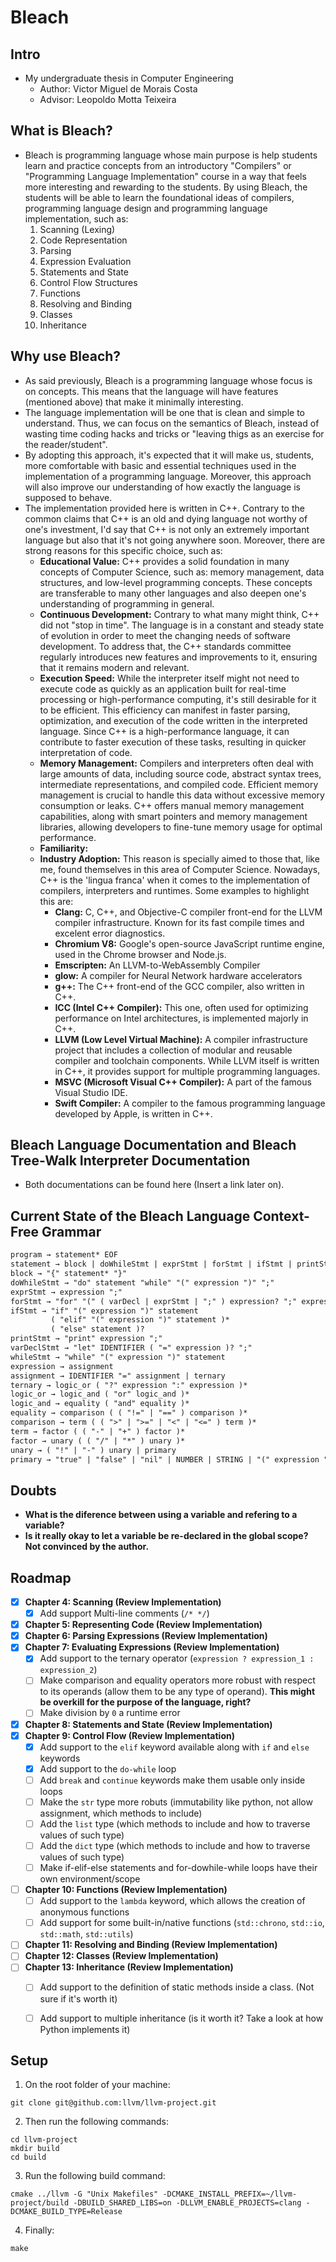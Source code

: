 # Bleach

## Intro
* My undergraduate thesis in Computer Engineering
  * Author: Victor Miguel de Morais Costa
  * Advisor: Leopoldo Motta Teixeira


## What is Bleach?
* Bleach is programming language whose main purpose is help students learn and practice concepts from an introductory "Compilers" or "Programming Language Implementation" course in a way that feels more interesting and rewarding to the students. By using Bleach, the students will be able to learn the foundational ideas of compilers, programming language design and programming language implementation, such as:
  01. Scanning (Lexing)
  02. Code Representation
  03. Parsing
  04. Expression Evaluation
  05. Statements and State
  06. Control Flow Structures
  07. Functions
  08. Resolving and Binding
  09. Classes
  10. Inheritance


## Why use Bleach?
* As said previously, Bleach is a programming language whose focus is on concepts. This means that the language will have features (mentioned above) that make it minimally interesting.
* The language implementation will be one that is clean and simple to understand. Thus, we can focus on the semantics of Bleach, instead of wasting time coding hacks and tricks or "leaving thigs as an exercise for the reader/student".
* By adopting this approach, it's expected that it will make us, students, more comfortable with basic and essential techniques used in the implementation of a programming language. Moreover, this approach will also improve our understanding of how exactly the language is supposed to behave.
* The implementation provided here is written in C++. Contrary to the common claims that C++ is an old and dying language not worthy of one's investment, I'd say that C++ is not only an extremely important language but also that it's not going anywhere soon. Moreover, there are strong reasons for this specific choice, such as:
  * __Educational Value:__  C++ provides a solid foundation in many concepts of Computer Science, such as: memory management, data structures, and low-level programming concepts. These concepts are transferable to many other languages and also deepen one's understanding of programming in general.
  * __Continuous Development:__ Contrary to what many might think, C++ did not "stop in time". The language is in a constant and steady state of evolution in order to meet the changing needs of software development. To address that, the C++ standards committee regularly introduces new features and improvements to it, ensuring that it remains modern and relevant.
  * __Execution Speed:__ While the interpreter itself might not need to execute code as quickly as an application built for real-time processing or high-performance computing, it's still desirable for it to be efficient. This efficiency can manifest in faster parsing, optimization, and execution of the code written in the interpreted language. Since C++ is a high-performance language, it can contribute to faster execution of these tasks, resulting in quicker interpretation of code.
  * __Memory Management:__ Compilers and interpreters often deal with large amounts of data, including source code, abstract syntax trees, intermediate representations, and compiled code. Efficient memory management is crucial to handle this data without excessive memory consumption or leaks. C++ offers manual memory management capabilities, along with smart pointers and memory management libraries, allowing developers to fine-tune memory usage for optimal performance.
  * __Familiarity:__
  * __Industry Adoption:__ This reason is specially aimed to those that, like me, found themselves in this area of Computer Science. Nowadays, C++ is the 'lingua franca' when it comes to the implementation of compilers, interpreters and runtimes. Some examples to highlight this are:
    * __Clang:__ C, C++, and Objective-C compiler front-end for the LLVM compiler infrastructure. Known for its fast compile times and excelent error diagnostics.
    * __Chromium V8:__ Google's open-source JavaScript runtime engine, used in the Chrome browser and Node.js.
    * __Emscripten:__ An LLVM-to-WebAssembly Compiler
    * __glow:__ A compiler for Neural Network hardware accelerators
    * __g++:__ The C++ front-end of the GCC compiler, also written in C++.
    * __ICC (Intel C++ Compiler):__ This one, often used for optimizing performance on Intel architectures, is implemented majorly in C++.
    * __LLVM (Low Level Virtual Machine):__ A compiler infrastructure project that includes a collection of modular and reusable compiler and toolchain components. While LLVM itself is written in C++, it provides support for multiple programming languages.
    * __MSVC (Microsoft Visual C++ Compiler):__ A part of the famous Visual Studio IDE.
    * __Swift Compiler:__ A compiler to the famous programming language developed by Apple, is written in C++.


## Bleach Language Documentation and Bleach Tree-Walk Interpreter Documentation
* Both documentations can be found here (Insert a link later on).


## Current State of the Bleach Language Context-Free Grammar
```txt
program → statement* EOF
statement → block | doWhileStmt | exprStmt | forStmt | ifStmt | printStmt | varDeclStmt | whileStmt
block → "{" statement* "}"
doWhileStmt → "do" statement "while" "(" expression ")" ";"
exprStmt → expression ";"
forStmt → "for" "(" ( varDecl | exprStmt | ";" ) expression? ";" expression? ")" statement
ifStmt → "if" "(" expression ")" statement
         ( "elif" "(" expression ")" statement )*
         ( "else" statement )?
printStmt → "print" expression ";"
varDeclStmt → "let" IDENTIFIER ( "=" expression )? ";"
whileStmt → "while" "(" expression ")" statement
expression → assignment
assignment → IDENTIFIER "=" assignment | ternary
ternary → logic_or ( "?" expression ":" expression )*
logic_or → logic_and ( "or" logic_and )*
logic_and → equality ( "and" equality )*
equality → comparison ( ( "!=" | "==" ) comparison )*
comparison → term ( ( ">" | ">=" | "<" | "<=" ) term )*
term → factor ( ( "-" | "+" ) factor )*
factor → unary ( ( "/" | "*" ) unary )*
unary → ( "!" | "-" ) unary | primary
primary → "true" | "false" | "nil" | NUMBER | STRING | "(" expression ")" | IDENTIFIER
```


## Doubts
* __What is the diference between using a variable and refering to a variable?__
* __Is it really okay to let a variable be re-declared in the global scope? Not convinced by the author.__


## Roadmap
- [x] __Chapter 4: Scanning (Review Implementation)__
  - [x] Add support Multi-line comments (```/* */```)
- [x] __Chapter 5: Representing Code (Review Implementation)__
- [x] __Chapter 6: Parsing Expressions (Review Implementation)__
- [x] __Chapter 7: Evaluating Expressions (Review Implementation)__
  - [x] Add support to the ternary operator (```expression ? expression_1 : expression_2```)
  - [ ] Make comparison and equality operators more robust with respect to its operands (allow them to be any type of operand). __This might be overkill for the purpose of the language, right?__
  - [ ] Make division by ```0``` a runtime error
- [x] __Chapter 8: Statements and State (Review Implementation)__
- [x] __Chapter 9: Control Flow (Review Implementation)__
  - [x] Add support to the ```elif``` keyword available along with ```if``` and ```else``` keywords
  - [x] Add support to the ```do-while``` loop
  - [ ] Add ```break``` and ```continue``` keywords make them usable only inside loops
  - [ ] Make the ```str``` type more robuts (immutability like python, not allow assignment, which methods to include)
  - [ ] Add the ```list``` type (which methods to include and how to traverse values of such type)
  - [ ] Add the ```dict``` type (which methods to include and how to traverse values of such type)
  - [ ] Make if-elif-else statements and for-dowhile-while loops have their own environment/scope
- [ ] __Chapter 10: Functions (Review Implementation)__
  - [ ] Add support to the ```lambda``` keyword, which allows the creation of anonymous functions
  - [ ] Add support for some built-in/native functions (```std::chrono```, ```std::io```, ```std::math```, ```std::utils```)
- [ ] __Chapter 11: Resolving and Binding (Review Implementation)__
- [ ] __Chapter 12: Classes (Review Implementation)__
- [ ] __Chapter 13: Inheritance (Review Implementation)__
  - [ ] Add support to the definition of static methods inside a class. (Not sure if it's worth it)
  - [ ] Add support to multiple inheritance (is it worth it? Take a look at how Python implements it)


## Setup
1. On the root folder of your machine:
```shell
git clone git@github.com:llvm/llvm-project.git
```
2. Then run the following commands:
```shell
cd llvm-project
mkdir build
cd build
```
3. Run the following build command: 
```shell
cmake ../llvm -G "Unix Makefiles" -DCMAKE_INSTALL_PREFIX=~/llvm-project/build -DBUILD_SHARED_LIBS=on -DLLVM_ENABLE_PROJECTS=clang -DCMAKE_BUILD_TYPE=Release
```
4. Finally:
```shell
make
```
